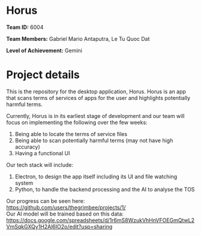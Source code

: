 # Horus <br/>

**Team ID:** 6004

**Team Members:** Gabriel Mario Antaputra, Le Tu Quoc Dat

**Level of Achievement:** Gemini 
<br/>

# Project details

This is the repository for the desktop application, Horus. Horus is an app that scans terms of services of apps for the user and highlights potentially harmful terms.

Currently, Horus is in its earliest stage of development and our team will focus on implementing the following over the few weeks:
1. Being able to locate the terms of service files
2. Being able to scan potentially harmful terms (may not have high accuracy)
3. Having a functional UI

Our tech stack will include:
1. Electron, to design the app itself including its UI and file watching system
2. Python, to handle the backend processing and the AI to analyse the TOS

Our progress can be seen here: https://github.com/users/thegrimbee/projects/1/<br/>
Our AI model will be trained based on this data: https://docs.google.com/spreadsheets/d/1r6mS8WzukVhHnVFOEGmQtwL2VmSqkGXQy1H2Al6IO2o/edit?usp=sharing
